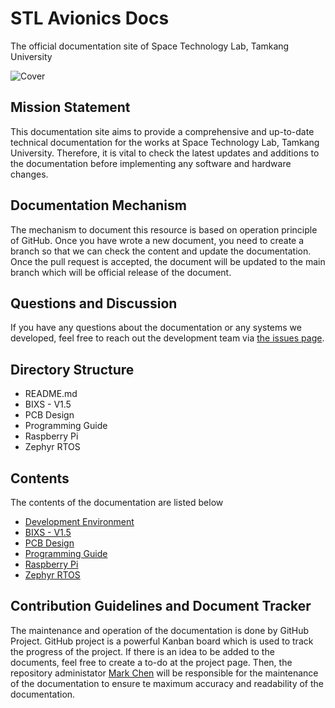 # STL Avionics Docs
The official documentation site of Space Technology Lab, Tamkang University

![Cover](/Cover.png)

## Mission Statement
This documentation site aims to provide a comprehensive and up-to-date technical documentation for the works at Space Technology Lab, Tamkang University. Therefore, it is vital to check the latest updates and additions to the documentation before implementing any software and hardware changes.

## Documentation Mechanism
The mechanism to document this resource is based on operation principle of GitHub. Once you have wrote a new document, you need to create a branch so that we can check the content and update the documentation. Once the pull request is accepted, the document will be updated to the main branch which will be official release of the document.

## Questions and Discussion
If you have any questions about the documentation or any systems we developed, feel free to reach out the development team via [the issues page](https://github.com/TKU-STL/Docs/issues). 

## Directory Structure
- README.md
- BIXS - V1.5
- PCB Design
- Programming Guide
- Raspberry Pi
- Zephyr RTOS

## Contents
The contents of the documentation are listed below
- [Development Environment](/Development-Environment.md)
- [BIXS - V1.5](/BIXS-V1.5)
- [PCB Design](/PCB-Design)
- [Programming Guide](/Programming-Guide)
- [Raspberry Pi](/Raspberry-Pi)
- [Zephyr RTOS](/Zephyr-RTOS)

## Contribution Guidelines and Document Tracker
The maintenance and operation of the documentation is done by GitHub Project. GitHub project is a powerful Kanban board which is used to track the progress of the project. If there is an idea to be added to the documents, feel free to create a to-do at the project page. Then, the repository administator [Mark Chen](https://github.com/MarkCodering) will be responsible for the maintenance of the documentation to ensure te maximum accuracy and readability of the documentation.
